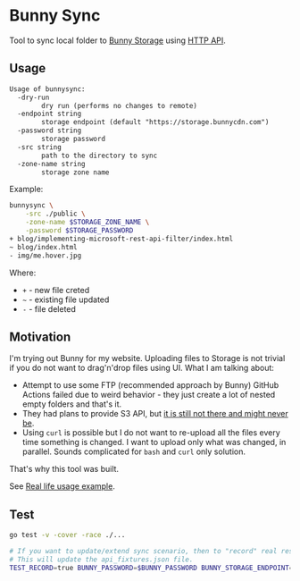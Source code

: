 # Bunny Sync

Tool to sync local folder to [Bunny Storage](https://bunny.net/pricing/storage/) using [HTTP API](https://docs.bunny.net/reference/storage-api).

## Usage

```txt
Usage of bunnysync:
  -dry-run
    	dry run (performs no changes to remote)
  -endpoint string
    	storage endpoint (default "https://storage.bunnycdn.com")
  -password string
    	storage password
  -src string
    	path to the directory to sync
  -zone-name string
    	storage zone name
```

Example:

```bash
bunnysync \
    -src ./public \
    -zone-name $STORAGE_ZONE_NAME \
    -password $STORAGE_PASSWORD
+ blog/implementing-microsoft-rest-api-filter/index.html
~ blog/index.html
- img/me.hover.jpg
```

Where:

- `+` - new file creted
- `~` - existing file updated
- `-` - file deleted

## Motivation

I'm trying out Bunny for my website.
Uploading files to Storage is not trivial if you do not want to drag'n'drop files using UI.
What I am talking about:

- Attempt to use some FTP (recommended approach by Bunny) GitHub Actions failed due to weird behavior - they just create a lot of nested empty folders and that's it.
- They had plans to provide S3 API, but [it is still not there and might never be](https://bunny.net/blog/whats-happening-with-s3-compatibility/).
- Using `curl` is possible but I do not want to re-upload all the files every time something is changed.
I want to upload only what was changed, in parallel.
Sounds complicated for `bash` and `curl` only solution.

That's why this tool was built.

See [Real life usage example](https://github.com/skibish/sergeykibish.com/blob/faf72c35bc77cb96ac211496fafe15a09d8b0f29/.github/workflows/deploy.yml#L43-L56).

## Test

```bash
go test -v -cover -race ./...

# If you want to update/extend sync scenario, then to "record" real responses execute the code below.
# This will update the api_fixtures.json file.
TEST_RECORD=true BUNNY_PASSWORD=$BUNNY_PASSWORD BUNNY_STORAGE_ENDPOINT=https://storage.bunnycdn.com go test -v -cover -race ./...
```

